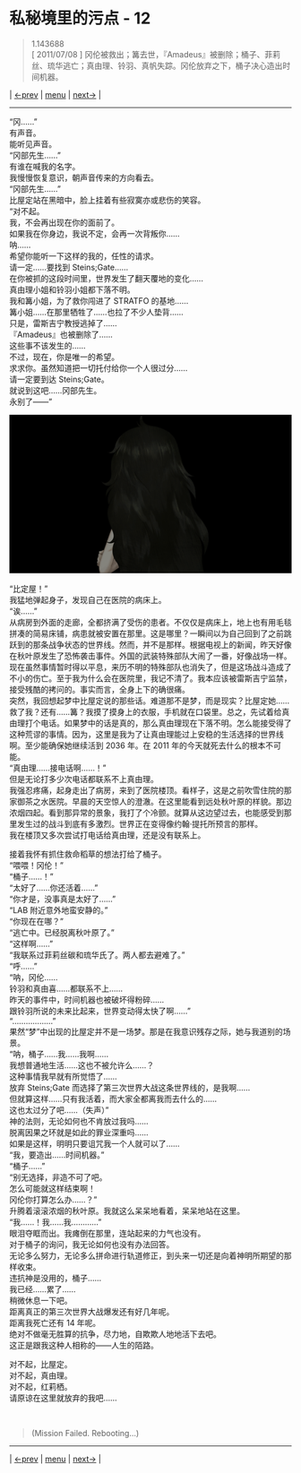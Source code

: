 # 私秘境里的污点 - 12
> 1.143688  
> [ 2011/07/08 ] 冈伦被救出；篝去世，『Amadeus』被删除；桶子、菲莉丝、琉华逃亡；真由理、铃羽、真帆失踪。冈伦放弃之下，桶子决心造出时间机器。  

| [←prev](./0047) | [menu](../) | [next→](./0049) |

---

“冈……”  
有声音。  
能听见声音。  
“冈部先生……”  
有谁在喊我的名字。  
我慢慢恢复意识，朝声音传来的方向看去。  
“冈部先生……”  
比屋定站在黑暗中，脸上挂着有些寂寞亦或悲伤的笑容。  
“对不起。  
 我，不会再出现在你的面前了。  
 如果我在你身边，我说不定，会再一次背叛你……  
 呐……  
 希望你能听一下这样的我的，任性的请求。  
 请一定……要找到 Steins;Gate……  
 在你被抓的这段时间里，世界发生了翻天覆地的变化……  
 真由理小姐和铃羽小姐都下落不明。  
 我和篝小姐，为了救你闯进了 STRATFO 的基地……  
 篝小姐……在那里牺牲了……也拉了不少人垫背……  
 只是，雷斯吉宁教授逃掉了……  
 『Amadeus』也被删除了……  
 这些事不该发生的……  
 不过，现在，你是唯一的希望。  
 求求你。虽然知道把一切托付给你一个人很过分……  
 请一定要到达 Steins;Gate。  
 就说到这吧……冈部先生。  
 永别了——”  

![](../static/image/0048-1.png)

“比定屋！”  
我猛地弹起身子，发现自己在医院的病床上。  
“诶……”  
从病房到外面的走廊，全都挤满了受伤的患者。不仅仅是病床上，地上也有用毛毯拼凑的简易床铺，病患就被安置在那里。这是哪里？一瞬间以为自己回到了之前跳跃到的那条战争状态的世界线。然而，并不是那样。根据电视上的新闻，昨天好像在秋叶原发生了恐怖袭击事件。外国的武装特殊部队大闹了一番，好像战场一样。现在虽然事情暂时得以平息，来历不明的特殊部队也消失了，但是这场战斗造成了不小的伤亡。至于我为什么会在医院里，我记不清了。我本应该被雷斯吉宁监禁，接受残酷的拷问的。事实而言，全身上下的确很痛。  
突然，我回想起梦中比屋定说的那些话。难道那不是梦，而是现实？比屋定她……救了我？还有……篝？我摸了摸身上的衣服，手机就在口袋里。总之，先试着给真由理打个电话。如果梦中的话是真的，那么真由理现在下落不明。怎么能接受得了这种荒谬的事情。因为，这里是我为了让真由理能过上安稳的生活选择的世界线啊。至少能确保她继续活到 2036 年。在 2011 年的今天就死去什么的根本不可能。  
“真由理……接电话啊……！”  
但是无论打多少次电话都联系不上真由理。  
我强忍疼痛，起身走出了病房，来到了医院楼顶。看样子，这是之前吹雪住院的那家御茶之水医院。早晨的天空惊人的澄澈。在这里能看到远处秋叶原的样貌。那边浓烟四起。看到那异常的景象，我打了个冷颤。就算从这边望过去，也能感受到那里发生过的战斗到底有多激烈。世界正在变得像约翰·提托所预言的那样。  
我在楼顶又多次尝试打电话给真由理，还是没有联系上。  

接着我怀有抓住救命稻草的想法打给了桶子。  
“喂喂！冈伦！”  
“桶子……！”  
“太好了……你还活着……”  
“你才是，没事真是太好了……”  
“LAB 附近意外地蛮安静的。”  
“你现在在哪？”  
“逃亡中。已经脱离秋叶原了。”  
“这样啊……”  
“我联系过菲莉丝碳和琉华氏了。两人都去避难了。”  
“呼……”  
“呐，冈伦……  
 铃羽和真由喜……都联系不上……  
 昨天的事件中，时间机器也被破坏得粉碎……  
 跟铃羽所说的未来比起来，世界变动得太快了啊……”  
“………………”  
果然“梦”中出现的比屋定并不是一场梦。那是在我意识残存之际，她与我道别的场景。  
“呐，桶子……我……我啊……  
 我想普通地生活……这也不被允许么……？  
 这种事情我早就有所觉悟了……  
 放弃 Steins;Gate 而选择了第三次世界大战这条世界线的，是我啊……  
 但就算这样……只有我活着，而大家全都离我而去什么的……  
 这也太过分了吧……（失声）”  
神的法则，无论如何也不肯放过我吗……  
脱离因果之环就是如此的罪业深重吗……  
如果是这样，明明只要诅咒我一个人就可以了……  
“我，要造出……时间机器。”  
“桶子……”  
“别无选择，非造不可了吧。  
 怎么可能就这样结束啊！  
 冈伦你打算怎么办……？”  
升腾着滚滚浓烟的秋叶原。我就这么呆呆地看着，呆呆地站在这里。  
“我……！我……我…………”  
眼泪夺眶而出。我瘫倒在那里，连站起来的力气也没有。  
对于桶子的询问，我无论如何也没有办法回答。  
无论多么努力，无论多么拼命进行轨道修正，到头来一切还是向着神明所期望的那样收束。  
违抗神是没用的，桶子……  
我已经……累了……  
稍微休息一下吧。  
距离真正的第三次世界大战爆发还有好几年呢。  
距离我死亡还有 14 年呢。  
绝对不做毫无胜算的抗争，尽力地，自欺欺人地地活下去吧。  
这正是跟我这种人相称的——人生的陌路。  

对不起，比屋定。  
对不起，真由理。  
对不起，红莉栖。  
请原谅在这里就放弃的我吧……  


<br/>

> (Mission Failed. Rebooting...)
---

| [←prev](./0047) | [menu](../) | [next→](./0049) |
